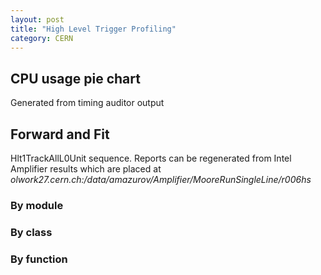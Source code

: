 ```yaml
---
layout: post
title: "High Level Trigger Profiling"
category: CERN
---
```

## CPU usage pie chart
<script type="text/javascript" src="//ajax.googleapis.com/ajax/static/modules/gviz/1.0/chart.js"> {"dataSourceUrl":"//docs.google.com/spreadsheet/tq?key=0Ag1zWDlANxEodGxGZ1VrY0thZUxWOXFJMVBfT2RURGc&transpose=0&headers=1&range=A1%3AB7&gid=0&pub=1","options":{"vAxes":[{"viewWindowMode":"pretty","viewWindow":{}},{"viewWindowMode":"pretty","viewWindow":{}}],"colors":["#3366CC","#DC3912","#FF9900","#109618","#990099","#0099C6","#DD4477","#66AA00","#B82E2E","#316395","#994499","#22AA99","#AAAA11","#6633CC","#E67300","#8B0707","#651067","#329262","#5574A6","#3B3EAC","#B77322","#16D620","#B91383","#F4359E","#9C5935","#A9C413","#2A778D","#668D1C","#BEA413","#0C5922","#743411"],"hasLabelsColumn":true,"hAxis":{"maxAlternations":1},"width":640,"height":371},"state":{},"chartType":"PieChart","chartName":"Chart 1"} </script>

Generated from timing auditor output

## Forward and Fit 

Hlt1TrackAllL0Unit sequence. Reports can be regenerated from Intel Amplifier
results which are placed at 
_olwork27.cern.ch:/data/amazurov/Amplifier/MooreRunSingleLine/r006hs_

### By module

<script type="text/javascript" src="//ajax.googleapis.com/ajax/static/modules/gviz/1.0/chart.js"> {"dataSourceUrl":"//docs.google.com/spreadsheet/tq?key=0Ag1zWDlANxEodEtUQVRzWFdCUmxlQ1Q0NER2b0hia3c&transpose=0&headers=0&range=A2%3AB22&gid=1&pub=1","options":{"vAxes":[{"viewWindowMode":"pretty","viewWindow":{}},{"viewWindowMode":"pretty","viewWindow":{}}],"title":"Hlt1TrackAllL0Unit CPU (by module)","backgroundColor":"#FFFFFF","legend":"right","colors":["#3366CC","#DC3912","#FF9900","#109618","#990099","#0099C6","#DD4477","#66AA00","#B82E2E","#316395","#994499","#22AA99","#AAAA11","#6633CC","#E67300","#8B0707","#651067","#329262","#5574A6","#3B3EAC","#B77322","#16D620","#B91383","#F4359E","#9C5935","#A9C413","#2A778D","#668D1C","#BEA413","#0C5922","#743411"],"is3D":false,"hasLabelsColumn":true,"hAxis":{"maxAlternations":1},"width":640,"height":400},"state":{},"chartType":"PieChart","chartName":"Chart 1"} </script>

### By class
<script type="text/javascript" src="//ajax.googleapis.com/ajax/static/modules/gviz/1.0/chart.js"> {"dataSourceUrl":"//docs.google.com/spreadsheet/tq?key=0Ag1zWDlANxEodDloMWR6TjNXZ24tYzZnMWVIRDB2cVE&transpose=0&headers=1&range=A1%3AB34&gid=0&pub=1","options":{"vAxes":[{"viewWindowMode":"pretty","viewWindow":{}},{"viewWindowMode":"pretty","viewWindow":{}}],"title":"Hlt1TrackAllL0Unit CPU (by class)","backgroundColor":"#FFFFFF","legend":"right","colors":["#3366CC","#DC3912","#FF9900","#109618","#990099","#0099C6","#DD4477","#66AA00","#B82E2E","#316395","#994499","#22AA99","#AAAA11","#6633CC","#E67300","#8B0707","#651067","#329262","#5574A6","#3B3EAC","#B77322","#16D620","#B91383","#F4359E","#9C5935","#A9C413","#2A778D","#668D1C","#BEA413","#0C5922","#743411"],"is3D":false,"hasLabelsColumn":true,"hAxis":{"maxAlternations":1},"width":640,"height":400},"state":{},"chartType":"PieChart","chartName":"Chart 1"} </script>

### By function

<script type="text/javascript" src="//ajax.googleapis.com/ajax/static/modules/gviz/1.0/chart.js"> {"dataSourceUrl":"//docs.google.com/spreadsheet/tq?key=0Ag1zWDlANxEodDFzOHg5R2RGQlFIOHp2SHM5dTZPYWc&transpose=0&headers=0&range=A2%3AB11&gid=1&pub=1","options":{"vAxes":[{"viewWindowMode":"pretty","viewWindow":{}},{"viewWindowMode":"pretty","viewWindow":{}}],"title":"Hlt1TrackAllL0Unit CPU","height":400,"backgroundColor":"#FFFFFF","colors":["#3366CC","#DC3912","#FF9900","#109618","#990099","#0099C6","#DD4477","#66AA00","#B82E2E","#316395","#994499","#22AA99","#AAAA11","#6633CC","#E67300","#8B0707","#651067","#329262","#5574A6","#3B3EAC","#B77322","#16D620","#B91383","#F4359E","#9C5935","#A9C413","#2A778D","#668D1C","#BEA413","#0C5922","#743411"],"legend":"right","width":640,"is3D":false,"hAxis":{"maxAlternations":1},"hasLabelsColumn":true},"state":{},"chartType":"PieChart","chartName":"Chart 1"} </script>
